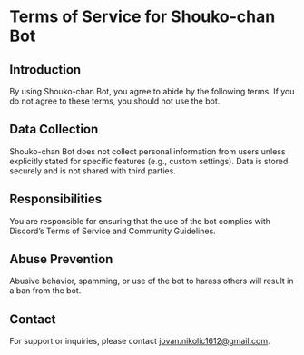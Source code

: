 # Terms of Service for Shouko-chan Bot

## Introduction
By using Shouko-chan Bot, you agree to abide by the following terms. If you do not agree to these terms, you should not use the bot.

## Data Collection
Shouko-chan Bot does not collect personal information from users unless explicitly stated for specific features (e.g., custom settings). Data is stored securely and is not shared with third parties.

## Responsibilities
You are responsible for ensuring that the use of the bot complies with Discord’s Terms of Service and Community Guidelines.

## Abuse Prevention
Abusive behavior, spamming, or use of the bot to harass others will result in a ban from the bot.

## Contact
For support or inquiries, please contact [jovan.nikolic1612@gmail.com](mailto:jovan.nikolic1612@gmail.com).
